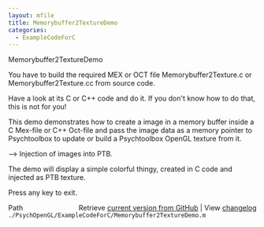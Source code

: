 ```yaml
---
layout: mfile
title: Memorybuffer2TextureDemo
categories:
  - ExampleCodeForC
---
```


Memorybuffer2TextureDemo

You have to build the required MEX or OCT file
Memorybuffer2Texture.c or Memorybuffer2Texture.cc
from source code.

Have a look at its C or C\+\+ code and do it. If you don't
know how to do that, this is not for you\!

This demo demonstrates how to create a image in a
memory buffer inside a C Mex\-file or C\+\+ Oct\-file and
pass the image data as a memory pointer to Psychtoolbox
to update or build a Psychtoolbox OpenGL texture from it.

\-\-\> Injection of images into PTB.

The demo will display a simple colorful thingy,
created in C code and injected as PTB texture.

Press any key to exit.


<div class="code_header" style="text-align:right;">
  <span style="float:left;">Path&nbsp;&nbsp;</span> <span class="counter">Retrieve <a href=
  "https://raw.github.com/Psychtoolbox-3/Psychtoolbox-3/beta/./PsychOpenGL/ExampleCodeForC/Memorybuffer2TextureDemo.m">current version from GitHub</a> | View <a href=
  "https://github.com/Psychtoolbox-3/Psychtoolbox-3/commits/beta/./PsychOpenGL/ExampleCodeForC/Memorybuffer2TextureDemo.m">changelog</a></span>
</div>
<div class="code">
  <code>./PsychOpenGL/ExampleCodeForC/Memorybuffer2TextureDemo.m</code>
</div>
